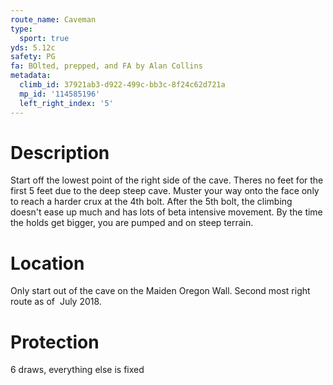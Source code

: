 ```yaml
---
route_name: Caveman
type:
  sport: true
yds: 5.12c
safety: PG
fa: BOlted, prepped, and FA by Alan Collins
metadata:
  climb_id: 37921ab3-d922-499c-bb3c-8f24c62d721a
  mp_id: '114585196'
  left_right_index: '5'
---
```

# Description
Start off the lowest point of the right side of the cave. Theres no feet for the first 5 feet due to the deep steep cave. Muster your way onto the face only to reach a harder crux at the 4th bolt. After the 5th bolt, the climbing doesn't ease up much and has lots of beta intensive movement. By the time the holds get bigger, you are pumped and on steep terrain.

# Location
Only start out of the cave on the Maiden Oregon Wall. Second most right route as of  July 2018.

# Protection
6 draws, everything else is fixed
